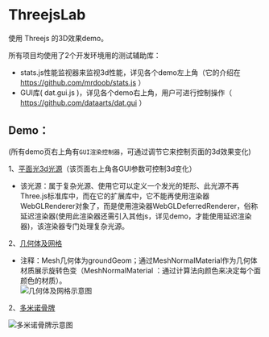 ﻿# ThreejsLab

使用 Threejs 的3D效果demo。


所有项目均使用了2个开发环境用的测试辅助库：
*  stats.js性能监视器来监视3d性能，详见各个demo左上角（它的介绍在 <https://github.com/mrdoob/stats.js> ）
*  GUI库( dat.gui.js )，详见各个demo右上角，用户可进行控制操作（ <https://github.com/dataarts/dat.gui> ）

## Demo：
(所有demo页右上角有`GUI渲染控制器`，可通过调节它来控制页面的3d效果变化)


1、[平面光3d光源](http://zouyang1230.com/project/threejs/areaLight.html)（该页面右上角各GUI参数可控制3d变化）
* 该光源：属于复杂光源、使用它可以定义一个发光的矩形、此光源不再Three.js标准库中，而在它的扩展库中，它不能再使用渲染器WebGLRenderer对象了，而是使用渲染器WebGLDeferredRenderer，俗称延迟渲染器(使用此渲染器还需引入其他js，详见demo，才能使用延迟渲染器)，该渲染器专门处理复杂光源。


2、[几何体及网格](http://zouyang1230.com/project/threejs/meshMaterial.html)
* 注释：Mesh几何体为groundGeom；通过MeshNormalMaterial作为几何体材质展示旋转色变（MeshNormalMaterial ：通过计算法向颜色来决定每个面颜色的材质）。<br />
![几何体及网格示意图](https://github.com/zouyang1230/ThreejsDemos/raw/master/images/meshMaterial.gif)



2、[多米诺骨牌](http://zouyang1230.com/project/threejs/card.html)

![多米诺骨牌示意图](https://github.com/zouyang1230/ThreejsDemos/raw/master/images/dmngp.gif)







